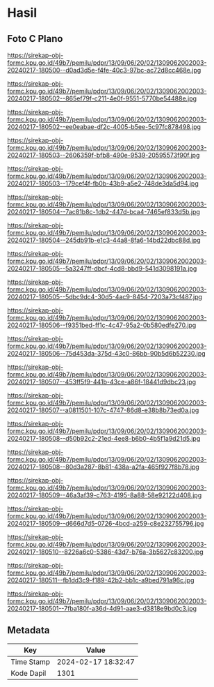 # Hasil

## Foto C Plano

https://sirekap-obj-formc.kpu.go.id/49b7/pemilu/pdpr/13/09/06/20/02/1309062002003-20240217-180500--d0ad3d5e-f4fe-40c3-97bc-ac72d8cc468e.jpg

https://sirekap-obj-formc.kpu.go.id/49b7/pemilu/pdpr/13/09/06/20/02/1309062002003-20240217-180502--865ef79f-c211-4e0f-9551-5770be54488e.jpg

https://sirekap-obj-formc.kpu.go.id/49b7/pemilu/pdpr/13/09/06/20/02/1309062002003-20240217-180502--ee0eabae-df2c-4005-b5ee-5c97fc878498.jpg

https://sirekap-obj-formc.kpu.go.id/49b7/pemilu/pdpr/13/09/06/20/02/1309062002003-20240217-180503--2606359f-bfb8-490e-9539-20595573f90f.jpg

https://sirekap-obj-formc.kpu.go.id/49b7/pemilu/pdpr/13/09/06/20/02/1309062002003-20240217-180503--179cef4f-fb0b-43b9-a5e2-748de3da5d94.jpg

https://sirekap-obj-formc.kpu.go.id/49b7/pemilu/pdpr/13/09/06/20/02/1309062002003-20240217-180504--7ac81b8c-1db2-447d-bca4-7465ef833d5b.jpg

https://sirekap-obj-formc.kpu.go.id/49b7/pemilu/pdpr/13/09/06/20/02/1309062002003-20240217-180504--245db91b-e1c3-44a8-8fa6-14bd22dbc88d.jpg

https://sirekap-obj-formc.kpu.go.id/49b7/pemilu/pdpr/13/09/06/20/02/1309062002003-20240217-180505--5a3247ff-dbcf-4cd8-bbd9-541d3098191a.jpg

https://sirekap-obj-formc.kpu.go.id/49b7/pemilu/pdpr/13/09/06/20/02/1309062002003-20240217-180505--5dbc9dc4-30d5-4ac9-8454-7203a73cf487.jpg

https://sirekap-obj-formc.kpu.go.id/49b7/pemilu/pdpr/13/09/06/20/02/1309062002003-20240217-180506--f9351bed-ff1c-4c47-95a2-0b580edfe270.jpg

https://sirekap-obj-formc.kpu.go.id/49b7/pemilu/pdpr/13/09/06/20/02/1309062002003-20240217-180506--75d453da-375d-43c0-86bb-90b5d6b52230.jpg

https://sirekap-obj-formc.kpu.go.id/49b7/pemilu/pdpr/13/09/06/20/02/1309062002003-20240217-180507--453ff5f9-441b-43ce-a86f-18441d9dbc23.jpg

https://sirekap-obj-formc.kpu.go.id/49b7/pemilu/pdpr/13/09/06/20/02/1309062002003-20240217-180507--a0811501-107c-4747-86d8-e38b8b73ed0a.jpg

https://sirekap-obj-formc.kpu.go.id/49b7/pemilu/pdpr/13/09/06/20/02/1309062002003-20240217-180508--d50b92c2-21ed-4ee8-b6b0-4b5f1a9d21d5.jpg

https://sirekap-obj-formc.kpu.go.id/49b7/pemilu/pdpr/13/09/06/20/02/1309062002003-20240217-180508--80d3a287-8b81-438a-a2fa-465f927f8b78.jpg

https://sirekap-obj-formc.kpu.go.id/49b7/pemilu/pdpr/13/09/06/20/02/1309062002003-20240217-180509--46a3af39-c763-4195-8a88-58e92122d408.jpg

https://sirekap-obj-formc.kpu.go.id/49b7/pemilu/pdpr/13/09/06/20/02/1309062002003-20240217-180509--d666d7d5-0726-4bcd-a259-c8e232755796.jpg

https://sirekap-obj-formc.kpu.go.id/49b7/pemilu/pdpr/13/09/06/20/02/1309062002003-20240217-180510--8226a6c0-5386-43d7-b76a-3b5627c83200.jpg

https://sirekap-obj-formc.kpu.go.id/49b7/pemilu/pdpr/13/09/06/20/02/1309062002003-20240217-180511--fb1dd3c9-f189-42b2-bb1c-a9bed791a96c.jpg

https://sirekap-obj-formc.kpu.go.id/49b7/pemilu/pdpr/13/09/06/20/02/1309062002003-20240217-180501--7fba180f-a36d-4d91-aae3-d3818e9bd0c3.jpg


## Metadata

| Key        | Value               |
| ---------- | ------------------- |
| Time Stamp | 2024-02-17 18:32:47 |
| Kode Dapil | 1301                |



